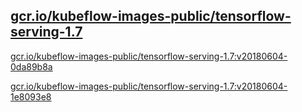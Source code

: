 
[gcr.io/kubeflow-images-public/tensorflow-serving-1.7](https://hub.docker.com/r/anjia0532/kubeflow-images-public.tensorflow-serving-1.7/tags/)
-----


[gcr.io/kubeflow-images-public/tensorflow-serving-1.7:v20180604-0da89b8a](https://hub.docker.com/r/anjia0532/kubeflow-images-public.tensorflow-serving-1.7/tags/)


[gcr.io/kubeflow-images-public/tensorflow-serving-1.7:v20180604-1e8093e8](https://hub.docker.com/r/anjia0532/kubeflow-images-public.tensorflow-serving-1.7/tags/)


